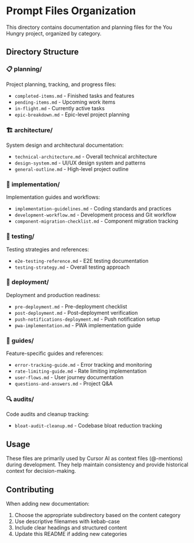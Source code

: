 # Prompt Files Organization

This directory contains documentation and planning files for the You Hungry project, organized by category.

## Directory Structure

### 📋 **planning/**

Project planning, tracking, and progress files:

- `completed-items.md` - Finished tasks and features
- `pending-items.md` - Upcoming work items
- `in-flight.md` - Currently active tasks
- `epic-breakdown.md` - Epic-level project planning

### 🏗️ **architecture/**

System design and architectural documentation:

- `technical-architecture.md` - Overall technical architecture
- `design-system.md` - UI/UX design system and patterns
- `general-outline.md` - High-level project outline

### 🔨 **implementation/**

Implementation guides and workflows:

- `implementation-guidelines.md` - Coding standards and practices
- `development-workflow.md` - Development process and Git workflow
- `component-migration-checklist.md` - Component migration tracking

### 🧪 **testing/**

Testing strategies and references:

- `e2e-testing-reference.md` - E2E testing documentation
- `testing-strategy.md` - Overall testing approach

### 🚀 **deployment/**

Deployment and production readiness:

- `pre-deployment.md` - Pre-deployment checklist
- `post-deployment.md` - Post-deployment verification
- `push-notifications-deployment.md` - Push notification setup
- `pwa-implementation.md` - PWA implementation guide

### 📖 **guides/**

Feature-specific guides and references:

- `error-tracking-guide.md` - Error tracking and monitoring
- `rate-limiting-guide.md` - Rate limiting implementation
- `user-flows.md` - User journey documentation
- `questions-and-answers.md` - Project Q&A

### 🔍 **audits/**

Code audits and cleanup tracking:

- `bloat-audit-cleanup.md` - Codebase bloat reduction tracking

## Usage

These files are primarily used by Cursor AI as context files (@-mentions) during development. They help maintain consistency and provide historical context for decision-making.

## Contributing

When adding new documentation:

1. Choose the appropriate subdirectory based on the content category
2. Use descriptive filenames with kebab-case
3. Include clear headings and structured content
4. Update this README if adding new categories
